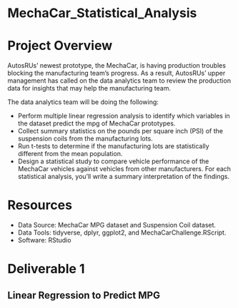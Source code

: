 # MechaCar_Statistical_Analysis

# Project Overview
AutosRUs’ newest prototype, the MechaCar, is having production troubles blocking the manufacturing team’s progress. As a result, AutosRUs’ upper management has called on the data analytics team to review the production data for insights that may help the manufacturing team. 

The data analytics team will be doing the following:
- Perform multiple linear regression analysis to identify which variables in the dataset predict the mpg of MechaCar prototypes.
- Collect summary statistics on the pounds per square inch (PSI) of the suspension coils from the manufacturing lots.
- Run t-tests to determine if the manufacturing lots are statistically different from the mean population.
- Design a statistical study to compare vehicle performance of the MechaCar vehicles against vehicles from other manufacturers. For each statistical analysis, you’ll write a summary interpretation of the findings.

# Resources 
- Data Source: MechaCar MPG dataset and Suspension Coil dataset.
- Data Tools: tidyverse, dplyr, ggplot2, and MechaCarChallenge.RScript.
- Software: RStudio


# Deliverable 1
## Linear Regression to Predict MPG

